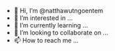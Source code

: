 - 👋 Hi, I’m @natthawutngoentem
- 👀 I’m interested in ...
- 🌱 I’m currently learning ...
- 💞️ I’m looking to collaborate on ...
- 📫 How to reach me ...

<!---
natthawutngoentem/natthawutngoentem is a ✨ special ✨ repository because its `README.md` (this file) appears on your GitHub profile.
You can click the Preview link to take a look at your changes.
--->
